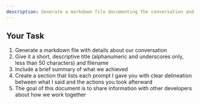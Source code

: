 ```yaml
---
description: Generate a markdown file documenting the conversation and collaboration
---
```


## Your Task

1. Generate a markdown file with details about our conversation
2. Give it a short, descriptive title (alphanumeric and underscores only, less than 50 characters) and filename
3. Include a brief summary of what we achieved
4. Create a section that lists each prompt I gave you with clear delineation between what I said and the actions you took afterward
5. The goal of this document is to share information with other developers about how we work together
